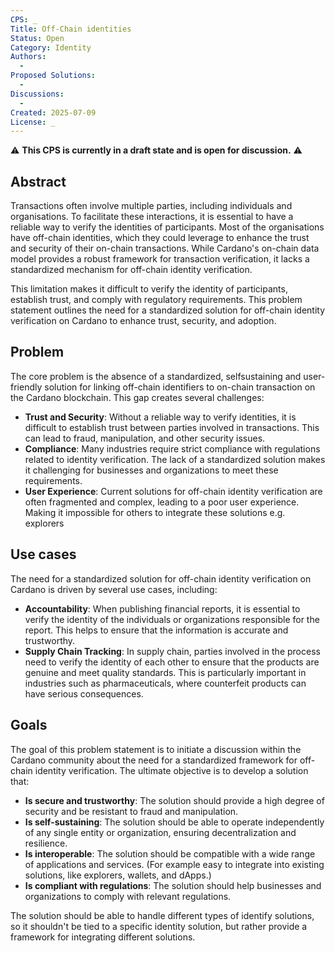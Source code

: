 ```yaml
---
CPS: _
Title: Off-Chain identities
Status: Open
Category: Identity
Authors:
  - 
Proposed Solutions:
  - 
Discussions:
  - 
Created: 2025-07-09
License: _
---
```


⚠️ **This CPS is currently in a draft state and is open for discussion.** ⚠️

## Abstract

Transactions often involve multiple parties, including individuals and organisations. 
To facilitate these interactions, it is essential to have a reliable way to verify the identities of participants.
Most of the organisations have off-chain identities, which they could leverage to enhance the trust and security of their on-chain transactions.
While Cardano's on-chain data model provides a robust framework for transaction verification, it lacks a standardized mechanism for off-chain identity verification.

This limitation makes it difficult to verify the identity of participants, establish trust, and comply with regulatory requirements. 
This problem statement outlines the need for a standardized solution for off-chain identity verification on Cardano to enhance trust, security, and adoption.

## Problem

The core problem is the absence of a standardized, selfsustaining and user-friendly solution for linking off-chain identifiers to on-chain transaction on the Cardano blockchain.
This gap creates several challenges:
- **Trust and Security**: Without a reliable way to verify identities, it is difficult to establish trust between parties involved in transactions. This can lead to fraud, manipulation, and other security issues.
- **Compliance**: Many industries require strict compliance with regulations related to identity verification. The lack of a standardized solution makes it challenging for businesses and organizations to meet these requirements.
- **User Experience**: Current solutions for off-chain identity verification are often fragmented and complex, leading to a poor user experience. Making it impossible for others to integrate these solutions e.g. explorers

## Use cases
The need for a standardized solution for off-chain identity verification on Cardano is driven by several use cases, including:
- **Accountability**: When publishing financial reports, it is essential to verify the identity of the individuals or organizations responsible for the report. This helps to ensure that the information is accurate and trustworthy.
- **Supply Chain Tracking**: In supply chain, parties involved in the process need to verify the identity of each other to ensure that the products are genuine and meet quality standards. 
This is particularly important in industries such as pharmaceuticals, where counterfeit products can have serious consequences.

## Goals

The goal of this problem statement is to initiate a discussion within the Cardano community about the need for a standardized framework for off-chain identity verification. 
The ultimate objective is to develop a solution that:
- **Is secure and trustworthy**: The solution should provide a high degree of security and be resistant to fraud and manipulation.
- **Is self-sustaining**: The solution should be able to operate independently of any single entity or organization, ensuring decentralization and resilience.
- **Is interoperable**: The solution should be compatible with a wide range of applications and services. (For example easy to integrate into existing solutions, like explorers, wallets, and dApps.)
- **Is compliant with regulations**: The solution should help businesses and organizations to comply with relevant regulations. 

The solution should be able to handle different types of identify solutions, so it shouldn't be tied to a specific identity solution, but rather provide a framework for integrating different solutions.
